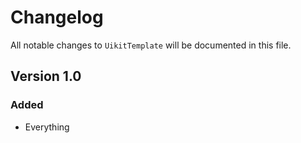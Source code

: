 # Changelog

All notable changes to `UikitTemplate` will be documented in this file.

## Version 1.0

### Added
- Everything
